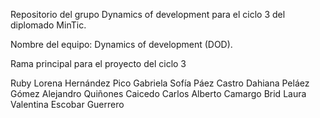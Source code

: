 Repositorio del grupo Dynamics of development para el ciclo 3 del diplomado MinTic.

Nombre del equipo: Dynamics of development (DOD).

Rama principal para el proyecto del ciclo 3

Ruby Lorena Hernández Pico
Gabriela Sofía Páez Castro
Dahiana Peláez Gómez
Alejandro Quiñones Caicedo
Carlos Alberto Camargo Brid
Laura Valentina Escobar Guerrero
